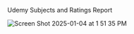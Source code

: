 Udemy Subjects and Ratings Report

![Screen Shot 2025-01-04 at 1 51 35 PM](https://github.com/user-attachments/assets/78f7734d-77f6-44d6-b3c2-2a9ae103c2bb)
